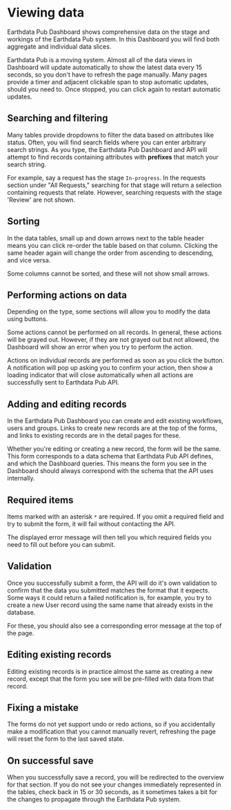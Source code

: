 # Viewing data

Earthdata Pub Dashboard shows comprehensive data on the stage and workings of the
Earthdata Pub system. In this Dashboard you will find both aggregate and individual
data slices.

Earthdata Pub is a moving system. Almost all of the data views in Dashboard will
update automatically to show the latest data every 15 seconds, so you don't have
to refresh the page manually. Many pages provide a timer and adjacent clickable span
to stop automatic updates, should you need to. Once stopped, you can click again
to restart automatic updates.

## Searching and filtering

Many tables provide dropdowns to filter the data based on attributes like status. 
Often, you will find search fields where you can enter arbitrary search
strings. As you type, the Earthdata Pub Dashboard and API will attempt to find
records containing attributes with **prefixes** that match your search string.

For example, say a request has the stage `In-progress`. In the requests
section under "All Requests," searching for that stage will return a selection
containing requests that relate. However, searching requests with the stage
'Review' are not shown.

## Sorting

In the data tables, small up and down arrows next to the table header means you
can click re-order the table based on that column. Clicking the same header again
will change the order from ascending to descending, and vice versa.

Some columns cannot be sorted, and these will not show small arrows.

## Performing actions on data

Depending on the type, some sections will allow you to modify the data using buttons.

Some actions cannot be performed on all records. In general, these actions will be
grayed out. However, if they are not grayed out but not allowed, the Dashboard will
show an error when you try to perform the action.

Actions on individual records are performed as soon as you click the button. A
notification will pop up asking you to confirm your action, then show a loading
indicator that will close automatically when all actions are successfully sent to
Earthdata Pub API.

## Adding and editing records

In the Earthdata Pub Dashboard you can create and edit existing workflows, users
and groups. Links to create new records are at the top of the forms, and links to
existing records are in the detail pages for these.

Whether you're editing or creating a new record, the form will be the same. This
form corresponds to a data schema that Earthdata Pub API defines, and which the Dashboard
queries. This means the form you see in the Dashboard should always correspond with
the schema that the API uses internally.

## Required items

Items marked with an asterisk `*` are required. If you omit a required field and
try to submit the form, it will fail without contacting the API.

The displayed error message will then tell you which required fields you need to
fill out before you can submit.

## Validation

Once you successfully submit a form, the API will do it's own validation to confirm
that the data you submitted matches the format that it expects. Some ways it could
return a failed notification is, for example, you try to create a new User record
using the same name that already exists in the database.

For these, you should also see a corresponding error message at the top of the page.

## Editing existing records

Editing existing records is in practice almost the same as creating a new record,
except that the form you see will be pre-filled with data from that record.

## Fixing a mistake

The forms do not yet support undo or redo actions, so if you accidentally make a
modification that you cannot manually revert, refreshing the page will reset the
form to the last saved state.

## On successful save

When you successfully save a record, you will be redirected to the overview for
that section. If you do not see your changes immediately represented in the tables,
check back in 15 or 30 seconds, as it sometimes takes a bit for the changes to propagate
through the Earthdata Pub system.
